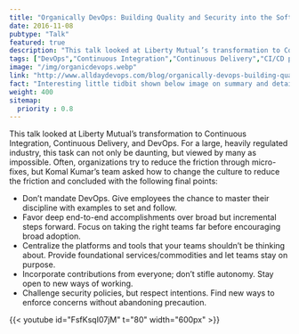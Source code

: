 ```yaml
---
title: "Organically DevOps: Building Quality and Security into the Software Supply Chain at Liberty Mutual"
date: 2016-11-08
pubtype: "Talk"
featured: true
description: "This talk looked at Liberty Mutual’s transformation to Continuous Integration, Continuous Delivery, and DevOps. For a large, heavily regulated industry, this task can not only be daunting, but viewed by many as impossible."
tags: ["DevOps","Continuous Integration","Continuous Delivery","CI/CD pipelines","agile","Culture"]
image: "/img/organicdevops.webp"
link: "http://www.alldaydevops.com/blog/organically-devops-building-quality-and-security-into-the-software-supply-chain-at-liberty-mutual"
fact: "Interesting little tidbit shown below image on summary and detail page"
weight: 400
sitemap:
  priority : 0.8
---
```



This talk looked at Liberty Mutual’s transformation to Continuous Integration, Continuous Delivery, and DevOps. For a large, heavily regulated industry, this task can not only be daunting, but viewed by many as impossible. Often, organizations try to reduce the friction through micro-fixes, but Komal Kumar’s team asked how to change the culture to reduce the friction and concluded with the following final points:

- Don’t mandate DevOps. Give employees the chance to master their discipline with examples to set and follow.
- Favor deep end-to-end accomplishments over broad but incremental steps forward. Focus on taking the right teams far before encouraging broad adoption.
- Centralize the platforms and tools that your teams shouldn’t be thinking about. Provide foundational services/commodities and let teams stay on purpose.
- Incorporate contributions from everyone; don’t stifle autonomy. Stay open to new ways of working.
- Challenge security policies, but respect intentions. Find new ways to enforce concerns without abandoning precaution.

{{< youtube id="FsfKsqI07jM" t="80" width="600px" >}}
